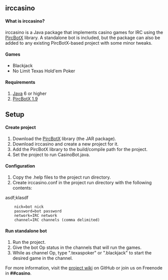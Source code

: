 irccasino
---------

#### What is irccasino? ####
irccasino is a Java package that implements casino games for IRC using the [PircBotX][1] library. A standalone bot is included, but the package can also be added to any existing PircBotX-based project with some minor tweaks.

#### Games ####
* Blackjack
* No Limit Texas Hold'em Poker

#### Requirements ####
1. [Java][2] 6 or higher
2. [PircBotX 1.9][3]

Setup
-----

#### Create project ####
1. Download the [PircBotX][3] library (the JAR package). 
2. Download irccasino and create a new project for it.
3. Add the PircBotX library to the build/compile path for the project.
4. Set the project to run CasinoBot.java.

#### Configuration ####
1.  Copy the .help files to the project run directory.
2.  Create irccasino.conf in the project run directory with the following contents:  

asdf;klasdf


		nick=bot nick
		password=bot password
		network=IRC network
		channel=IRC channels (comma delimited)

#### Run standalone bot ####
1. Run the project.
2. Give the bot Op status in the channels that will run the games.
3. While as channel Op, type ".texaspoker" or ".blackjack" to start the desired game in the channel.

For more information, visit the [project wiki][4] on GitHub or join us on Freenode in **##casino**.

[1]: http://code.google.com/p/pircbotx/ "PircBotX"
[2]: http://www.oracle.com/technetwork/java/javase/downloads/index.html "Java SE"
[3]: http://repo1.maven.org/maven2/org/pircbotx/pircbotx/1.9/pircbotx-1.9.jar "pircbotx-1.9"
[4]: https://github.com/brrr2/irccasino/wiki "Wiki"